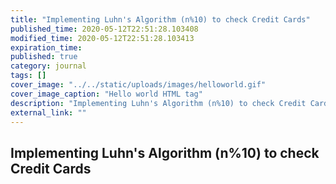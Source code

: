 ```yaml
---
title: "Implementing Luhn's Algorithm (n%10) to check Credit Cards"
published_time: 2020-05-12T22:51:28.103408
modified_time: 2020-05-12T22:51:28.103413
expiration_time: 
published: true
category: journal
tags: []
cover_image: "../../static/uploads/images/helloworld.gif"
cover_image_caption: "Hello world HTML tag"
description: "Implementing Luhn's Algorithm (n%10) to check Credit Cards"
external_link: ""
---
```


## Implementing Luhn's Algorithm (n%10) to check Credit Cards

